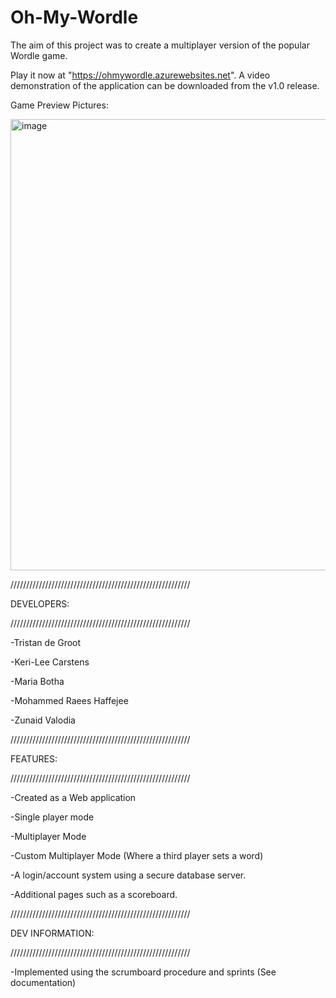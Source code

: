 # Oh-My-Wordle
The aim of this project was to create a multiplayer version of the popular Wordle game.

Play it now at "https://ohmywordle.azurewebsites.net". A video demonstration of the application can be downloaded from the v1.0 release.

Game Preview Pictures:

<img width="722" alt="image" src="https://user-images.githubusercontent.com/87419112/203595330-dfa097d0-1178-4028-875f-660681368494.png">


/////////////////////////////////////////////////////////

DEVELOPERS: 

/////////////////////////////////////////////////////////

-Tristan de Groot
            
-Keri-Lee Carstens
            
-Maria Botha
            
-Mohammed Raees Haffejee
            
-Zunaid Valodia

/////////////////////////////////////////////////////////

FEATURES:

/////////////////////////////////////////////////////////

-Created as a Web application

-Single player mode

-Multiplayer Mode

-Custom Multiplayer Mode (Where a third player sets a word)

-A login/account system using a secure database server.

-Additional pages such as a scoreboard.

/////////////////////////////////////////////////////////

DEV INFORMATION:

/////////////////////////////////////////////////////////

-Implemented using the scrumboard procedure and sprints (See documentation)

